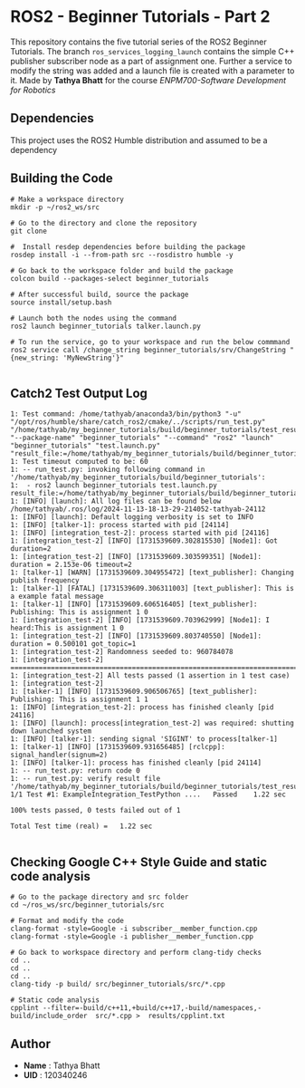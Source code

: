 # ROS2 - Beginner Tutorials - Part 2

This repository contains the five tutorial series of the ROS2 Beginner Tutorials. The branch `ros_services_logging_launch` contains the simple C++ publisher subscriber node as a part of assignment one. Further a service to modify the string was added and a launch file is created with a parameter to it. Made by **Tathya Bhatt** for the course *ENPM700-Software Development for Robotics*


## Dependencies

This project uses the ROS2 Humble distribution and assumed to be a dependency

## Building the Code

```
# Make a workspace directory
mkdir -p ~/ros2_ws/src

# Go to the directory and clone the repository
git clone 

#  Install resdep dependencies before building the package
rosdep install -i --from-path src --rosdistro humble -y

# Go back to the workspace folder and build the package
colcon build --packages-select beginner_tutorials

# After successful build, source the package
source install/setup.bash

# Launch both the nodes using the command
ros2 launch beginner_tutorials talker.launch.py

# To run the service, go to your workspace and run the below commmand
ros2 service call /change_string beginner_tutorials/srv/ChangeString "{new_string: 'MyNewString'}"


```
## Catch2 Test Output Log
```
1: Test command: /home/tathyab/anaconda3/bin/python3 "-u" "/opt/ros/humble/share/catch_ros2/cmake/../scripts/run_test.py" "/home/tathyab/my_beginner_tutorials/build/beginner_tutorials/test_results/beginner_tutorials/ExampleIntegration_TestPython.xml" "--package-name" "beginner_tutorials" "--command" "ros2" "launch" "beginner_tutorials" "test.launch.py" "result_file:=/home/tathyab/my_beginner_tutorials/build/beginner_tutorials/test_results/beginner_tutorials/ExampleIntegration_TestPython.xml"
1: Test timeout computed to be: 60
1: -- run_test.py: invoking following command in '/home/tathyab/my_beginner_tutorials/build/beginner_tutorials':
1:  - ros2 launch beginner_tutorials test.launch.py result_file:=/home/tathyab/my_beginner_tutorials/build/beginner_tutorials/test_results/beginner_tutorials/ExampleIntegration_TestPython.xml
1: [INFO] [launch]: All log files can be found below /home/tathyab/.ros/log/2024-11-13-18-13-29-214052-tathyab-24112
1: [INFO] [launch]: Default logging verbosity is set to INFO
1: [INFO] [talker-1]: process started with pid [24114]
1: [INFO] [integration_test-2]: process started with pid [24116]
1: [integration_test-2] [INFO] [1731539609.302815530] [Node1]: Got duration=2
1: [integration_test-2] [INFO] [1731539609.303599351] [Node1]: duration = 2.153e-06 timeout=2
1: [talker-1] [WARN] [1731539609.304955472] [text_publisher]: Changing publish frequency
1: [talker-1] [FATAL] [1731539609.306311003] [text_publisher]: This is a example fatal message
1: [talker-1] [INFO] [1731539609.606516405] [text_publisher]: Publishing: This is assignment 1 0
1: [integration_test-2] [INFO] [1731539609.703962999] [Node1]: I heard:This is assignment 1 0
1: [integration_test-2] [INFO] [1731539609.803740550] [Node1]: duration = 0.500101 got_topic=1
1: [integration_test-2] Randomness seeded to: 960784078
1: [integration_test-2] ===============================================================================
1: [integration_test-2] All tests passed (1 assertion in 1 test case)
1: [integration_test-2] 
1: [talker-1] [INFO] [1731539609.906506765] [text_publisher]: Publishing: This is assignment 1 1
1: [INFO] [integration_test-2]: process has finished cleanly [pid 24116]
1: [INFO] [launch]: process[integration_test-2] was required: shutting down launched system
1: [INFO] [talker-1]: sending signal 'SIGINT' to process[talker-1]
1: [talker-1] [INFO] [1731539609.931656485] [rclcpp]: signal_handler(signum=2)
1: [INFO] [talker-1]: process has finished cleanly [pid 24114]
1: -- run_test.py: return code 0
1: -- run_test.py: verify result file '/home/tathyab/my_beginner_tutorials/build/beginner_tutorials/test_results/beginner_tutorials/ExampleIntegration_TestPython.xml'
1/1 Test #1: ExampleIntegration_TestPython ....   Passed    1.22 sec

100% tests passed, 0 tests failed out of 1

Total Test time (real) =   1.22 sec


```
## Checking Google C++ Style Guide and static code analysis

```
# Go to the package directory and src folder
cd ~/ros_ws/src/beginner_tutorials/src

# Format and modify the code 
clang-format -style=Google -i subscriber__member_function.cpp
clang-format -style=Google -i publisher__member_function.cpp

# Go back to workspace directory and perform clang-tidy checks
cd ..
cd ..
cd ..
clang-tidy -p build/ src/beginner_tutorials/src/*.cpp

# Static code analysis
cpplint --filter=-build/c++11,+build/c++17,-build/namespaces,-build/include_order  src/*.cpp >  results/cpplint.txt

```
## Author
- **Name** : Tathya Bhatt
- **UID** : 120340246
